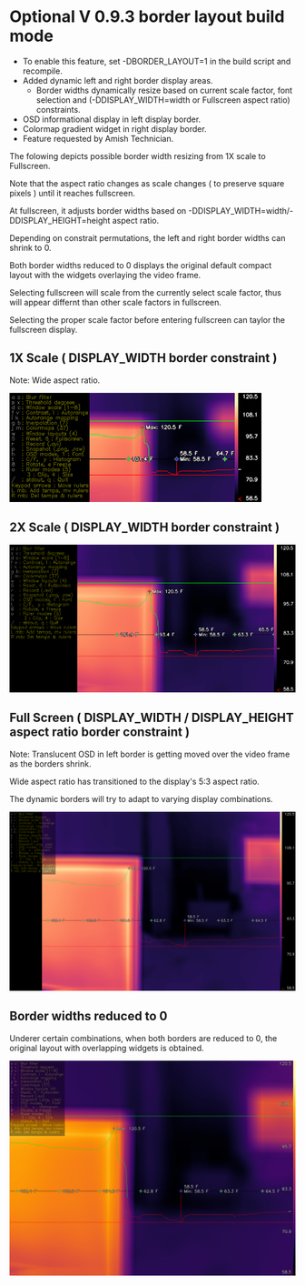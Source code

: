 # Optional V 0.9.3 border layout build mode
  - To enable this feature, set -DBORDER_LAYOUT=1 in the build script and recompile.
  - Added dynamic left and right border display areas.
    - Border widths dynamically resize based on current scale factor, font selection and (-DDISPLAY_WIDTH=width or Fullscreen aspect ratio) constraints.
  - OSD informational display in left display border.
  - Colormap gradient widget in right display border.
  - Feature requested by Amish Technician.

The folowing depicts possible border width resizing from 1X scale to Fullscreen.

Note that the aspect ratio changes as scale changes ( to preserve square pixels ) until it reaches fullscreen.

At fullscreen, it adjusts border widths based on -DDISPLAY_WIDTH=width/-DDISPLAY_HEIGHT=height aspect ratio.

Depending on constrait permutations, the left and right border widths can shrink to 0.  

Both border widths reduced to 0 displays the original default compact layout with the widgets overlaying the video frame.

Selecting fullscreen will scale from the currently select scale factor, thus will appear differnt than other scale factors in fullscreen.  

Selecting the proper scale factor before entering fullscreen can taylor the fullscreen display. 

## 1X Scale ( DISPLAY_WIDTH border constraint )

Note: Wide aspect ratio.

![Screenshot](../media/GITHUB_1X_BORDER.png)

## 2X Scale ( DISPLAY_WIDTH border constraint )

![Screenshot](../media/GITHUB_2X_BORDER.png)

## Full Screen ( DISPLAY_WIDTH / DISPLAY_HEIGHT aspect ratio border constraint )

Note: Translucent OSD in left border is getting moved over the video frame as the borders shrink.

Wide aspect ratio has transitioned to the display's 5:3 aspect ratio.

The dynamic borders will try to adapt to varying display combinations.

![Screenshot](../media/GITHUB_FS_BORDER.png)

## Border widths reduced to 0

Underer certain combinations, when both borders are reduced to 0, the original layout with overlapping widgets is obtained.

![Screenshot](../media/GITHUB_00_BORDER.png)
